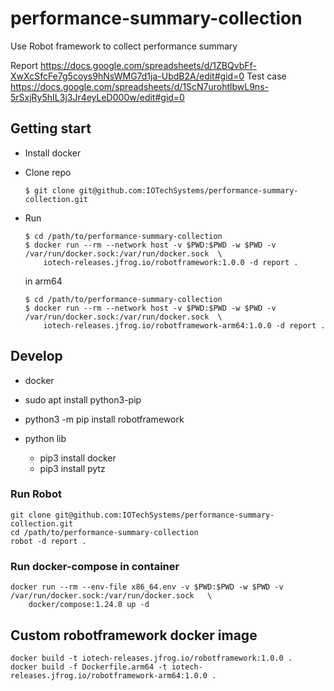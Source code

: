 # performance-summary-collection
Use Robot framework to collect performance summary

Report
https://docs.google.com/spreadsheets/d/1ZBQvbFf-XwXcSfcFe7g5coys9hNsWMG7d1ja-UbdB2A/edit#gid=0
Test case
https://docs.google.com/spreadsheets/d/1ScN7urohtlbwL9ns-5rSxjRy5hIL3j3Jr4eyLeD000w/edit#gid=0

## Getting start

* Install docker
* Clone repo
    ```
    $ git clone git@github.com:IOTechSystems/performance-summary-collection.git
    ```
* Run 
    ```
    $ cd /path/to/performance-summary-collection
    $ docker run --rm --network host -v $PWD:$PWD -w $PWD -v /var/run/docker.sock:/var/run/docker.sock  \
        iotech-releases.jfrog.io/robotframework:1.0.0 -d report .
    
    ```

    in arm64
    ```
    $ cd /path/to/performance-summary-collection
    $ docker run --rm --network host -v $PWD:$PWD -w $PWD -v /var/run/docker.sock:/var/run/docker.sock  \
        iotech-releases.jfrog.io/robotframework-arm64:1.0.0 -d report .
    ```

## Develop

* docker

* sudo apt install python3-pip
* python3 -m pip install robotframework

* python lib
  * pip3 install docker
  * pip3 install pytz


### Run Robot

```
git clone git@github.com:IOTechSystems/performance-summary-collection.git
cd /path/to/performance-summary-collection
robot -d report .
```

### Run docker-compose in container

```
docker run --rm --env-file x86_64.env -v $PWD:$PWD -w $PWD -v /var/run/docker.sock:/var/run/docker.sock   \
    docker/compose:1.24.0 up -d
```


## Custom robotframework docker image
```
docker build -t iotech-releases.jfrog.io/robotframework:1.0.0 .
docker build -f Dockerfile.arm64 -t iotech-releases.jfrog.io/robotframework-arm64:1.0.0 .
```



